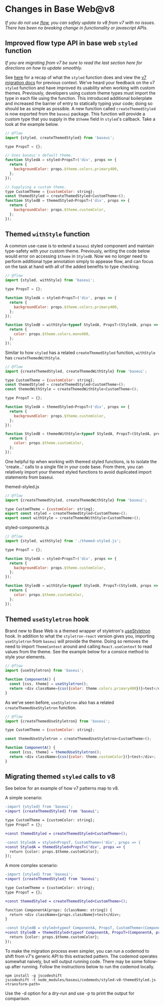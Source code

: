 # Changes in Base Web@v8

_If you do not use [flow](https://flow.org/), you can safely update to v8 from v7 with no issues.
There has been no breaking change in functionality or javascript APIs._

## Improved flow type API in base web `styled` function

_If you are migrating from v7 be sure to read the last section here for directions on how to update
smoothly._

See [here](https://baseweb.design/components/styled/) for a recap of what the `styled` function
does and view the
[v7 migration docs](https://github.com/uber-web/baseui/blob/master/docs/migrations/01207.md) for
previous context. We've heard your feedback on the v7 `styled` function and have improved its
usability when working with custom themes. Previously, developers using custom theme types must
import the type in each file using the function. This introduced additional boilerplate and
increased the barrier of entry to statically typing your code; doing so should be as simple as
possible. A new function called `createThemedStyled` is now exported from the `baseui` package.
This function will provide a custom type that you supply in the `$theme` field in `styled`'s
callback. Take a look at the example below.

```js
// @flow
import {styled, createThemedStyled} from 'baseui';

type PropsT = {};

// Uses baseui's default theme.
function StyledA = styled<PropsT>('div', props => {
  return {
    backgroundColor: props.$theme.colors.primary400,
  };
});

// Supplying a custom theme.
type CustomTheme = {customColor: string};
const themedStyled = createThemedStyled<CustomTheme>();
function StyledB = themedStyled<PropsT>('div', props => {
  return {
    backgroundColor: props.$theme.customColor,
  };
});
```

## Themed `withStyle` function

A common use-case is to extend a `baseui` styled component and maintain type-safety with your
custom theme. Previously, writing the code below would error on accessing `$theme` in `StyledB`.
Now we no longer need to perform additional type annotation simply to appease flow, and can focus
on the task at hand with all of the added benefits to type checking.

```js
// @flow
import {styled, withStyle} from 'baseui';

type PropsT = {};

function StyledA = styled<PropsT>('div', props => {
  return {
    backgroundColor: props.$theme.colors.primary400,
  };
});

function StyledB = withStyle<typeof StyledA, PropsT>(StyledA, props => {
  return {
    color: props.$theme.colors.mono400,
  };
});
```

Similar to how `styled` has a related `createThemedStyled` function, `withStyle` has
`createThemedWithStyle`.

```js
// @flow
import {createThemedStyled, createThemedWithStyle} from 'baseui';

type CustomTheme = {customColor: string};
const themedStyled = createThemedStyled<CustomTheme>();
const themedWithStyle = createThemedWithStyle<CustomTheme>();

type PropsT = {};

function StyledA = themedStyled<PropsT>('div', props => {
  return {
    backgroundColor: props.$theme.customColor,
  };
});

function StyledB = themedWithStyle<typeof StyledA, PropsT>(StyledA, props => {
  return {
    color: props.$theme.customColor,
  };
});
```

One helpful tip when working with themed styled functions, is to isolate the 'create...' calls
to a single file in your code base. From there, you can relatively import your themed styled
functions to avoid duplicated import statements from baseui.

themed-styled.js

```js
// @flow
import {createThemedStyled, createThemedWithStyle} from 'baseui';

type CustomTheme = {customColor: string};
export const styled = createThemedStyled<CustomTheme>();
export const withStyle = createThemedWithStyle<CustomTheme>();
```

styled-components.js

```js
// @flow
import {styled, withStyle} from './themed-styled.js';

type PropsT = {};

function StyledA = styled<PropsT>('div', props => {
  return {
    backgroundColor: props.$theme.customColor,
  };
});

function StyledB = withStyle<typeof StyledA, PropsT>(StyledA, props => {
  return {
    color: props.$theme.customColor,
  };
});
```

## Themed `useStyletron` hook

Brand new to Base Web is a themed wrapper of styletron's
[useStyletron](https://www.styletron.org/react/#usestyletron-hook) hook. In addition to what the
`styletron-react` version gives you, importing `useStyletron` from `baseui` will provide the theme.
Doing so removes the need to import `ThemeContext` around and calling `React.useContext` to read
values from the theme. See the example below for a consice method to style your elements.

```js
// @flow
import {useStyletron} from 'baseui';

function ComponentA() {
  const [css, theme] = useStyletron();
  return <div className={css({color: theme.colors.primary400})}>test</div>;
}
```

As we've seen before, `useStyletron` also has a related `createThemedUseStyletron` function.

```js
// @flow
import {createThemedUseStyletron} from 'baseui';

type CustomTheme = {customColor: string};

const themedUseStyletron = createThemedUseStyletron<CustomTheme>();

function ComponentA() {
  const [css, theme] = themedUseStyletron();
  return <div className={css({color: theme.customColor})}>test</div>;
}
```

## Migrating themed `styled` calls to v8

See below for an example of how v7 patterns map to v8.

A simple scenario:

```diff
-import {styled} from 'baseui';
+import {createThemedStyled} from 'baseui';

type CustomTheme = {customColor: string};
type PropsT = {};

+const themedStyled = createThemedStyled<CustomTheme>();

-const StyledA = styled<PropsT, CustomTheme>('div', props => {
+const StyledA = themedStyled<PropsT>('div', props => {
  return {color: props.$theme.customColor};
});
```

A more complex scenario:

```diff
-import {styled} from 'baseui';
+import {createThemedStyled} from 'baseui';

type CustomTheme = {customColor: string};
type PropsT = {};

+const themedStyled = createThemedStyled<CustomTheme>();

function ComponentA(props: {className: string}) {
  return <div className={props.className}>test</div>;
}

-const StyledB = styled<typeof ComponentA, PropsT, CustomTheme>(ComponentA, props => {
+const StyledB = themedStyled<typeof ComponentA, PropsT>(ComponentA, props => {
  return {color: props.$theme.customColor};
});
```

To make the migration process even simpler, you can run a codemod to shift from v7's generic API to
this extracted pattern. The codemod operates somewhat naively, but will output running code. There
may be some follow-up after running. Follow the instructions below to run the codemod locally.

```
npm install -g jscodeshift
jscodeshift -t node_modules/baseui/codemods/styled-v8-themedStyled.js <transform-path>
```

Use the -d option for a dry-run and use -p to print the output for comparison.
